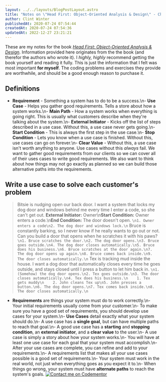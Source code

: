 ```yaml
---
layout: ../../layouts/BlogPostLayout.astro
title: "Notes on \"Head First: Object-Oriented Analysis & Design\" - Chapter 2 - Gathering Requirements"
author: Clint Winter
publishedAt: 2020-07-24 07:54:44
createdAt: 2020-07-24 07:54:36
updatedAt: 2022-12-27 23:21:21
---
```


These are my notes for the book [*Head First: Object-Oriented Analysis & Design*](https://amzn.to/2P0hpIJ). Information provided here originates from the the book (and therefor the authors who wrote it). I *highly, highly* recommend getting the book yourself and reading it fully. This is just the information that I felt was most important **for myself**. The coding problems and exercises they provide are worthwhile, and should be a good enough reason to purchase it.
## Definitions
- **Requirement** - Something a system has to do to be a success.\n- **Use Case** - Helps you gather good requirements. Tells a store about how a system works.\n- **Main Path** - How a system works when everything is going right. This is usually what customers describe when they're talking about the system.\n- **External Initiator** - Kicks off the list of steps described in a use case. Without this, a use case never gets going.\n- **Start Condition** - This is always the first step in the use case.\n- **Stop Condition** - Lets you know when a use case is finished. Without this, use cases can go on forever.\n- **Clear Value** - Without this, a use case isn't worth anything to anyone. Use cases without this *always* fail.
We want to gather good requirements from our clients so we can cover all of their uses cases to write good requirements. We also want to think about how things may not go exactly as planned so we can build those alternative paths into the requirements.
## Write a use case to solve each customer's problem
> Bitsie is nudging open our back door. I want a system that locks my dog door and windows behind me every time I enter a code, so she can't get out.
**External Initiator:** Owner\n**Start Condition:** Owner enters a code.\n**End Condition:** The door doesn't open.
```\n1. Owner enters a code\n2. The dog door and windows lock.\n```
> Bruce is constantly barking, so I never know if he really wants to go out or not. Can you build a door that opens when he scratches it with his paws?
```\n1. Bruce scratches the door.\n2. The dog door opens.\n3. Bruce goes outside.\n4. The dog door closes automatically.\n5. Bruce does his business.\n6. Bruce scratches at the door again.\n7. The dog door opens up again.\n8. Bruce comes back inside.\n9. The door closes automatically.\n```
> Tex is tracking mud inside the house. I want a dog door that automatically closes every time he goes outside, and stays closed until I press a button to let him back in.
```\n1. (Somehow) the dog door opens.\n2. Tex goes outside.\n3. The door closes automatically.\n4. Tex does his business.\n    1. Tex gets muddy\n    2. John cleans Tex up\n5. John presses a button.\n6. The dog door opens.\n7. Tex comes back inside.\n8. The door closes automatically.\n```
- **Requirements** are things your system must do to work correctly.\n- Your initial requirements usually come from your customer.\n- To make sure you have a good set of requirements, you should develop use cases for your system.\n- **Use Cases** detail exactly what your system should do.\n- A use case has a **single goal**, but can have multiple paths to reach that goal.\n- A good use case has a **starting** and **stopping condition**, an **external initiator**, and a **clear value** to the user.\n- A use case is simply a story about how your system works.\n- You will have at least one use case for each goal that your system must accomplish.\n- After your use cases are complete, you can refine and add to your requirements.\n- A requirements list that makes all your use cases possible is a good set of requirements.\n- Your system must work in the real world, not just when everything goes as you expect it to.\n- When things go wrong, your system must have **alternate paths** to reach the system's goals.
[![Contact me on Codementor](https://www.codementor.io/m-badges/clintwinter/get-help.svg)](https://www.codementor.io/@clintwinter?refer=badge)
